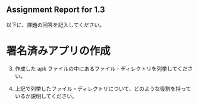 Assignment Report for 1.3
------

以下に、課題の回答を記入してください。

署名済みアプリの作成
======

3. 作成した apk ファイルの中にあるファイル・ディレクトリを列挙してください。

4. 上記で列挙したファイル・ディレクトリについて、どのような役割を持っているか説明してください。
